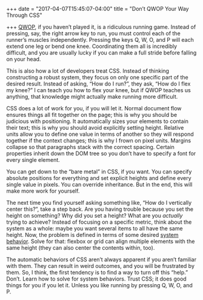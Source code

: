 +++
date = "2017-04-07T15:45:07-04:00"
title = "Don’t QWOP Your Way Through CSS"

+++
[QWOP](http://www.foddy.net/Athletics.html), if you haven’t played it, is a ridiculous running game. Instead of pressing, say, the right arrow key to run, you must control each of the runner’s muscles independently. Pressing the keys Q, W, O, and P will each extend one leg or bend one knee. Coordinating them all is incredibly difficult, and you are usually lucky if you can make a full stride before falling on your head.

This is also how a lot of developers treat CSS. Instead of thinking constructing a robust system, they focus on only one specific part of the desired result. Instead of asking, “How do I run?”, they ask, “How do I flex my knee?” I can teach you how to flex your knee, but if QWOP teaches us anything, that knowledge might actually make running more difficult.

CSS does a lot of work for you, if you will let it. Normal document flow ensures things all fit together on the page; this is why you should be judicious with positioning. It automatically sizes your elements to contain their text; this is why you should avoid explicitly setting height. Relative units allow you to define one value in terms of another so they will respond together if the context changes; this is why I frown on pixel units. Margins collapse so that paragraphs stack with the correct spacing. Certain properties inherit down the DOM tree so you don’t have to specify a font for every single element.

You can get down to the “bare metal” in CSS, if you want. You can specify absolute positions for everything and set explicit heights and define every single value in pixels. You can override inheritance. But in the end, this will make more work for yourself.

The next time you find yourself asking something like, “How do I vertically center this?”, take a step back. Are you having trouble because you set the height on something? Why did you set a height? What are you *actually* trying to achieve? Instead of focusing on a specific metric, think about the system as a whole: maybe you want several items to all have the same height. Now, the problem is defined in terms of some desired [system behavior](https://www.youtube.com/watch?v=TGHbkTGVqoU). Solve for that: flexbox or grid can align multiple elements with the same height (they can also center the contents within, too).

The automatic behaviors of CSS aren’t always apparent if you aren’t familiar with them. They can result in weird outcomes, and you will be frustrated by them. So, I think, the first tendency is to find a way to turn off this “help.” Don’t. Learn how to solve for system behaviors. Trust CSS; it does good things for you if you let it. Unless you like running by pressing Q, W, O, and P.
